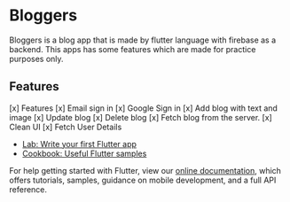 # Bloggers

Bloggers is a blog app that is made by flutter language with firebase as a backend. This apps has some features which are made for practice purposes only.

## Features

[x] Features
[x] Email sign in
[x] Google Sign in
[x] Add blog with text and image
[x] Update blog
[x] Delete blog
[x] Fetch blog from the server.
[x] Clean UI
[x] Fetch User Details

- [Lab: Write your first Flutter app](https://flutter.dev/docs/get-started/codelab)
- [Cookbook: Useful Flutter samples](https://flutter.dev/docs/cookbook)

For help getting started with Flutter, view our
[online documentation](https://flutter.dev/docs), which offers tutorials,
samples, guidance on mobile development, and a full API reference.
